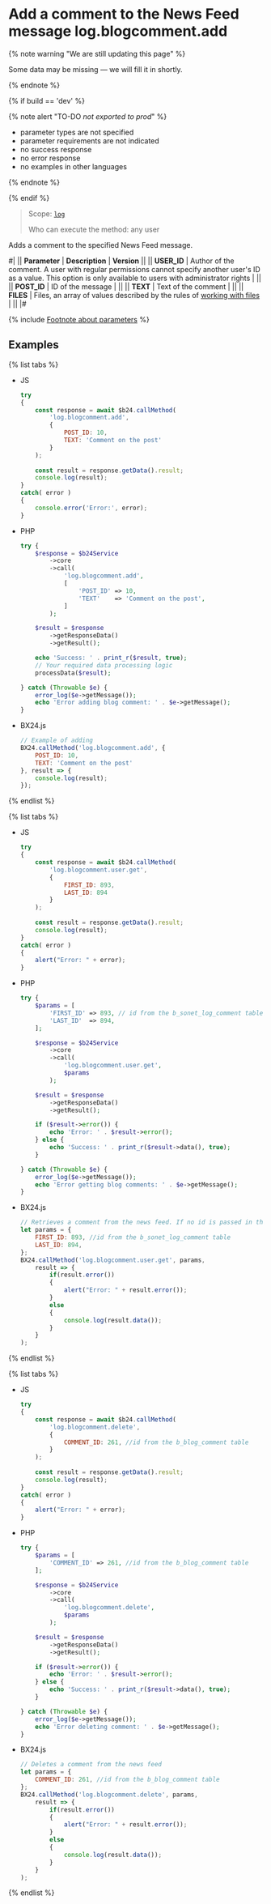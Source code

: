 # Add a comment to the News Feed message log.blogcomment.add

{% note warning "We are still updating this page" %}

Some data may be missing — we will fill it in shortly.

{% endnote %}

{% if build == 'dev' %}

{% note alert "TO-DO _not exported to prod_" %}

- parameter types are not specified
- parameter requirements are not indicated
- no success response
- no error response
- no examples in other languages

{% endnote %}

{% endif %}

> Scope: [`log`](../scopes/permissions.md)
>
> Who can execute the method: any user

Adds a comment to the specified News Feed message.

#|
|| **Parameter** | **Description** | **Version** ||
|| **USER_ID** | Author of the comment. A user with regular permissions cannot specify another user's ID as a value. This option is only available to users with administrator rights | ||
|| **POST_ID** | ID of the message | ||
|| **TEXT** | Text of the comment | ||
|| **FILES** | Files, an array of values described by the rules of [working with files](../files/how-to-upload-files.md) | ||
|#

{% include [Footnote about parameters](../../_includes/required.md) %}

## Examples

{% list tabs %}

- JS


    ```js
    try
    {
    	const response = await $b24.callMethod(
    		'log.blogcomment.add',
    		{
    			POST_ID: 10,
    			TEXT: 'Comment on the post'
    		}
    	);
    	
    	const result = response.getData().result;
    	console.log(result);
    }
    catch( error )
    {
    	console.error('Error:', error);
    }
    ```

- PHP


    ```php
    try {
        $response = $b24Service
            ->core
            ->call(
                'log.blogcomment.add',
                [
                    'POST_ID' => 10,
                    'TEXT'    => 'Comment on the post',
                ]
            );
    
        $result = $response
            ->getResponseData()
            ->getResult();
    
        echo 'Success: ' . print_r($result, true);
        // Your required data processing logic
        processData($result);
    
    } catch (Throwable $e) {
        error_log($e->getMessage());
        echo 'Error adding blog comment: ' . $e->getMessage();
    }
    ```

- BX24.js

    ```js
    // Example of adding
    BX24.callMethod('log.blogcomment.add', {
        POST_ID: 10,
        TEXT: 'Comment on the post'
    }, result => {
        console.log(result);
    });
    ```

{% endlist %}

{% list tabs %}

- JS


    ```js
    try
    {
    	const response = await $b24.callMethod(
    		'log.blogcomment.user.get',
    		{
    			FIRST_ID: 893,
    			LAST_ID: 894
    		}
    	);
    	
    	const result = response.getData().result;
    	console.log(result);
    }
    catch( error )
    {
    	alert("Error: " + error);
    }
    ```

- PHP


    ```php
    try {
        $params = [
            'FIRST_ID' => 893, // id from the b_sonet_log_comment table
            'LAST_ID'  => 894,
        ];
    
        $response = $b24Service
            ->core
            ->call(
                'log.blogcomment.user.get',
                $params
            );
    
        $result = $response
            ->getResponseData()
            ->getResult();
    
        if ($result->error()) {
            echo 'Error: ' . $result->error();
        } else {
            echo 'Success: ' . print_r($result->data(), true);
        }
    
    } catch (Throwable $e) {
        error_log($e->getMessage());
        echo 'Error getting blog comments: ' . $e->getMessage();
    }
    ```

- BX24.js

    ```js
    // Retrieves a comment from the news feed. If no id is passed in the filter, it will return all available comments based on permissions
    let params = {
        FIRST_ID: 893, //id from the b_sonet_log_comment table
        LAST_ID: 894,
    };
    BX24.callMethod('log.blogcomment.user.get', params,
        result => {
            if(result.error())
            {
                alert("Error: " + result.error());
            }
            else
            {
                console.log(result.data());
            }
        }
    );
    ```

{% endlist %}

{% list tabs %}

- JS


    ```js
    try
    {
    	const response = await $b24.callMethod(
    		'log.blogcomment.delete',
    		{
    			COMMENT_ID: 261, //id from the b_blog_comment table
    		}
    	);
    	
    	const result = response.getData().result;
    	console.log(result);
    }
    catch( error )
    {
    	alert("Error: " + error);
    }
    ```

- PHP


    ```php
    try {
        $params = [
            'COMMENT_ID' => 261, //id from the b_blog_comment table
        ];
    
        $response = $b24Service
            ->core
            ->call(
                'log.blogcomment.delete',
                $params
            );
    
        $result = $response
            ->getResponseData()
            ->getResult();
    
        if ($result->error()) {
            echo 'Error: ' . $result->error();
        } else {
            echo 'Success: ' . print_r($result->data(), true);
        }
    
    } catch (Throwable $e) {
        error_log($e->getMessage());
        echo 'Error deleting comment: ' . $e->getMessage();
    }
    ```

- BX24.js

    ```js
    // Deletes a comment from the news feed
    let params = {
        COMMENT_ID: 261, //id from the b_blog_comment table
    };
    BX24.callMethod('log.blogcomment.delete', params,
        result => {
            if(result.error())
            {
                alert("Error: " + result.error());
            }
            else
            {
                console.log(result.data());
            }
        }
    );
    ```

{% endlist %}